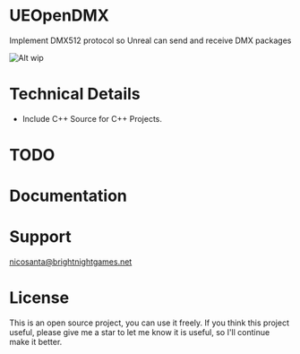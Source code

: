 # UEOpenDMX
Implement DMX512 protocol so Unreal can send and receive DMX packages

![Alt wip](https://s3.amazonaws.com/snd-store/a/26553114/02_02_18_508408464_aab_560x292.jpg)

# Technical Details

* Include C++ Source for C++ Projects.

# TODO

# Documentation

# Support
nicosanta@brightnightgames.net

# License
This is an open source project, you can use it freely. If you think this project useful, please give me a star to let me know it is useful, so I'll continue make it better.
